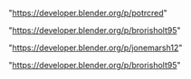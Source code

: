 "https://developer.blender.org/p/potrcred"

"https://developer.blender.org/p/brorisholt95"

 
"https://developer.blender.org/p/jonemarsh12"


"https://developer.blender.org/p/brorisholt95"


 
